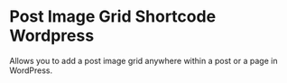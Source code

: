 # Post Image Grid Shortcode Wordpress
Allows you to add a post image grid anywhere within a post or a page in WordPress.
